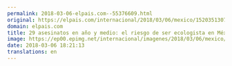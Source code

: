 ```yaml
---
permalink: 2018-03-06-elpais.com--55376609.html
original: https://elpais.com/internacional/2018/03/06/mexico/1520351307_500730.html#?ref=rss&format=simple&link=link
domain: elpais.com
title: 29 asesinatos en año y medio: el riesgo de ser ecologista en México
image: https://ep00.epimg.net/internacional/imagenes/2018/03/06/mexico/1520351307_500730_1520354506_rrss_normal.jpg
date: 2018-03-06 18:21:13
translations: en
---
```



